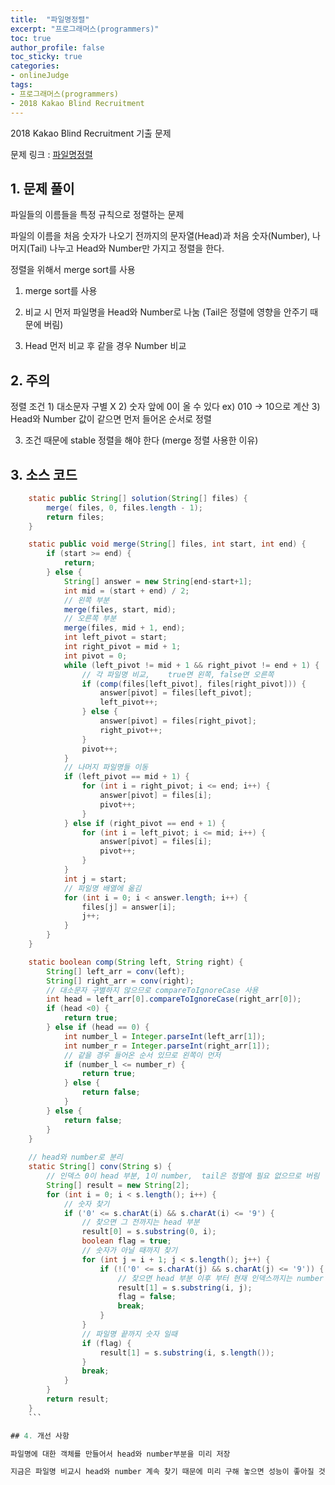 ```yaml
---
title:  "파일명정렬"
excerpt: "프로그래머스(programmers)"
toc: true
author_profile: false
toc_sticky: true
categories:
- onlineJudge
tags:
- 프로그래머스(programmers)
- 2018 Kakao Blind Recruitment
---
```

2018 Kakao Blind Recruitment 기출 문제

문제 링크 : [파일명정렬](https://programmers.co.kr/learn/courses/30/lessons/17686)




## 1. 문제 풀이

파일들의 이름들을 특정 규칙으로 정렬하는 문제

파일의 이름을 처음 숫자가 나오기 전까지의 문자열(Head)과 처음 숫자(Number), 나머지(Tail) 나누고 Head와 Number만 가지고 정렬을 한다.

정렬을 위해서 merge sort를 사용

1) merge sort를 사용

2) 비교 시 먼저 파일명을 Head와 Number로 나눔 (Tail은 정렬에 영향을 안주기 때문에 버림)

3) Head 먼저 비교 후 같을 경우 Number 비교


## 2. 주의

정렬 조건
    1) 대소문자 구별 X
    2) 숫자 앞에 0이 올 수 있다     ex) 010 -> 10으로 계산
    3) Head와 Number 값이 같으면 먼저 들어온 순서로 정렬

3) 조건 때문에 stable 정렬을 해야 한다  (merge 정렬 사용한 이유)




## 3. 소스 코드

```java
    static public String[] solution(String[] files) {
		merge( files, 0, files.length - 1);
		return files;
	}

	static public void merge(String[] files, int start, int end) {
		if (start >= end) {
			return;
		} else {
			String[] answer = new String[end-start+1];
			int mid = (start + end) / 2;
			// 왼쪽 부분
			merge(files, start, mid);
			// 오른쪽 부분
			merge(files, mid + 1, end);
			int left_pivot = start;
			int right_pivot = mid + 1;
			int pivot = 0;
			while (left_pivot != mid + 1 && right_pivot != end + 1) {
				// 각 파일명 비교,	true면 왼쪽, false면 오른쪽
				if (comp(files[left_pivot], files[right_pivot])) {
					answer[pivot] = files[left_pivot];
					left_pivot++;
				} else {
					answer[pivot] = files[right_pivot];
					right_pivot++;
				}
				pivot++;
			}
			// 나머지 파일명들 이동
			if (left_pivot == mid + 1) {
				for (int i = right_pivot; i <= end; i++) {
					answer[pivot] = files[i];
					pivot++;
				}
			} else if (right_pivot == end + 1) {
				for (int i = left_pivot; i <= mid; i++) {
					answer[pivot] = files[i];
					pivot++;
				}
			}
			int j = start;
			// 파일명 배열에 옮김
			for (int i = 0; i < answer.length; i++) {
				files[j] = answer[i];
				j++;
			}
		}
	}

	static boolean comp(String left, String right) {
		String[] left_arr = conv(left);
		String[] right_arr = conv(right);
		// 대소문자 구별하지 않으므로 compareToIgnoreCase 사용
		int head = left_arr[0].compareToIgnoreCase(right_arr[0]);
		if (head <0) {
			return true;
		} else if (head == 0) {
			int number_l = Integer.parseInt(left_arr[1]);
			int number_r = Integer.parseInt(right_arr[1]);
			// 같을 경우 들어온 순서 있므로 왼쪽이 먼저
			if (number_l <= number_r) {
				return true;
			} else {
				return false;
			}
		} else {
			return false;
		}
	}
	
	// head와 number로 분리
	static String[] conv(String s) {
		// 인덱스 0이 head 부분, 1이 number,  tail은 정렬에 필요 없으므로 버림
		String[] result = new String[2];
		for (int i = 0; i < s.length(); i++) {
			// 숫자 찾기
			if ('0' <= s.charAt(i) && s.charAt(i) <= '9') {
				// 찾으면 그 전까지는 head 부분
				result[0] = s.substring(0, i);
				boolean flag = true;
				// 숫자가 아닐 때까지 찾기
				for (int j = i + 1; j < s.length(); j++) {
					if (!('0' <= s.charAt(j) && s.charAt(j) <= '9')) {
						// 찾으면 head 부분 이후 부터 현재 인덱스까지는 number 부분
						result[1] = s.substring(i, j);
						flag = false;
						break;
					}
				}
				// 파일명 끝까지 숫자 일때
				if (flag) {
					result[1] = s.substring(i, s.length());
				}
				break;
			}
		}
		return result;
	}
    ```

## 4. 개선 사항

파일명에 대한 객체를 만들어서 head와 number부분을 미리 저장

지금은 파일명 비교시 head와 number 계속 찾기 때문에 미리 구해 놓으면 성능이 좋아질 것이라고 생각